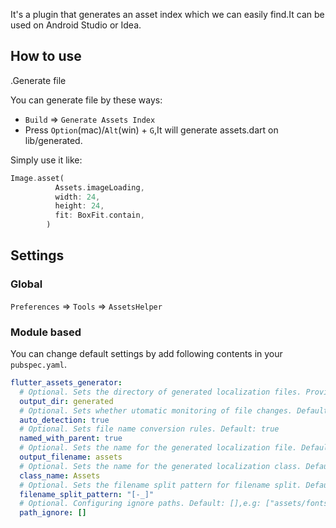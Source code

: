 It's a plugin that generates an asset index which we can easily find.It can be used on Android Studio or Idea.

## How to use

.Generate file

You can generate file by these ways:

- `Build` => `Generate Assets Index`
- Press `Option`(mac)/`Alt`(win) + `G`,It will generate assets.dart on lib/generated.

Simply use it like:

```dart
Image.asset(
          Assets.imageLoading,
          width: 24,
          height: 24,
          fit: BoxFit.contain,
        )
```

## Settings
### Global
`Preferences` => `Tools` => `AssetsHelper`
### Module based
You can change default settings by add following contents in your `pubspec.yaml`.

```yaml
flutter_assets_generator:
  # Optional. Sets the directory of generated localization files. Provided value should be a valid path on lib dir. Default: generated
  output_dir: generated
  # Optional. Sets whether utomatic monitoring of file changes. Default: true
  auto_detection: true
  # Optional. Sets file name conversion rules. Default: true
  named_with_parent: true
  # Optional. Sets the name for the generated localization file. Default: assets
  output_filename: assets
  # Optional. Sets the name for the generated localization class. Default: Assets
  class_name: Assets
  # Optional. Sets the filename split pattern for filename split. Default: [-_]
  filename_split_pattern: "[-_]"
  # Optional. Configuring ignore paths. Default: [],e.g: ["assets/fonts", "assets/images/dark", ...]
  path_ignore: []
```
